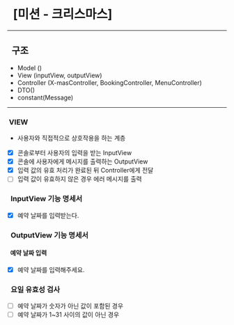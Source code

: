 # &nbsp;&nbsp;[미션 - 크리스마스]

---

## &nbsp;&nbsp;구조

- Model ()
- View (inputView, outputView)
- Controller (X-masController, BookingController, MenuController)
- DTO()
- constant(Message)
---

### &nbsp;VIEW

- 사용자와 직접적으로 상호작용을 하는 계층
- [x] 콘솔로부터 사용자의 입력을 받는 InputView
- [x] 콘솔에 사용자에게 메시지를 출력하는 OutputView
- [x] 입력 값의 유효 처리가 완료된 뒤 Controller에게 전달
- [ ] 입력 값이 유효하지 않은 경우 에러 메시지를 출력

### &nbsp;&nbsp;InputView 기능 명세서

- [x] 예약 날짜를 입력받는다.

### &nbsp;&nbsp;OutputView 기능 명세서
#### &nbsp;&nbsp;예약 날짜 입력

- [x] 예약 날짜를 입력해주세요.





### 
### &nbsp;&nbsp;요일 유효성 검사

- [ ] 예약 날짜가 숫자가 아닌 값이 포함된 경우
- [ ] 예약 날짜가 1~31 사이의 값이 아닌 경우